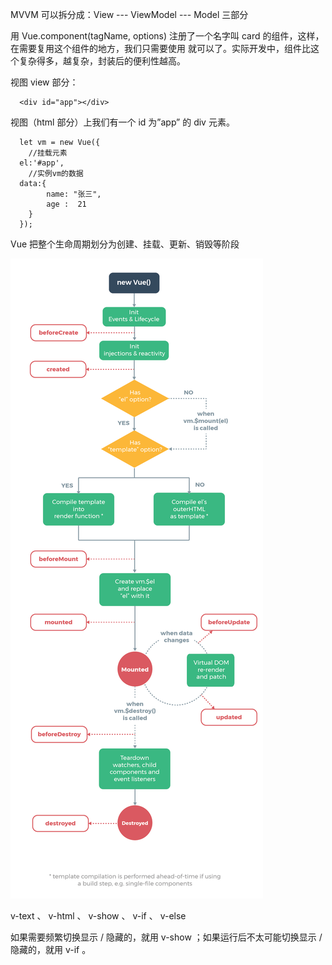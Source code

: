 MVVM 可以拆分成：View --- ViewModel --- Model 三部分


用 Vue.component(tagName, options) 注册了一个名字叫 card 的组件，这样，在需要复用这个组件的地方，我们只需要使用 <card></card> 就可以了。实际开发中，组件比这个复杂得多，越复杂，封装后的便利性越高。



视图 view 部分：

```
  <div id="app"></div>
```


视图（html 部分）上我们有一个 id 为”app” 的 div 元素。



```
  let vm = new Vue({
    //挂载元素
  el:'#app',
    //实例vm的数据
  data:{
        name: "张三",
        age :  21
    }
  });
```



  Vue 把整个生命周期划分为创建、挂载、更新、销毁等阶段

![alt text](https://github.com/IrvingZha0/vue-prictice/blob/master/lifecycle.png)



 v-text 、 v-html 、 v-show 、 v-if 、 v-else 

 如果需要频繁切换显示 / 隐藏的，就用 v-show ；如果运行后不太可能切换显示 / 隐藏的，就用 v-if 。
